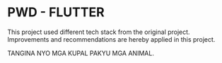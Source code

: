 # PWD - FLUTTER

This project used different tech stack from the original project. Improvements and recommendations are hereby applied in this project.

TANGINA NYO MGA KUPAL PAKYU MGA ANIMAL.

